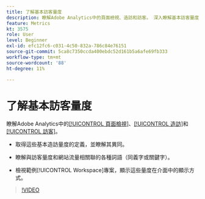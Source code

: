 ```yaml
---
title: 了解基本訪客量度
description: 瞭解Adobe Analytics中的頁面檢視、造訪和訪客。 深入瞭解基本訪客量度，協助您瞭解網站流量。
feature: Metrics
kt: 3575
role: User
level: Beginner
exl-id: efc12fc6-c031-4c50-832a-786c84e76151
source-git-commit: 5ca8c7350ccda400ebdc52d161b5a6afe69fb333
workflow-type: tm+mt
source-wordcount: '88'
ht-degree: 11%

---
```


# 了解基本訪客量度

瞭解Adobe Analytics中的[[!UICONTROL 頁面檢視]](https://experienceleague.adobe.com/docs/analytics/components/metrics/page-views.html?lang=zh-Hant)、[[!UICONTROL 造訪]](https://experienceleague.adobe.com/docs/analytics/components/metrics/visits.html?lang=zh-Hant)和[[!UICONTROL 訪客]](https://experienceleague.adobe.com/docs/analytics/components/metrics/unique-visitors.html?lang=zh-Hant)。

* 取得這些基本造訪量度的定義，並瞭解其異同。

* 瞭解與訪客量度和網站流量相關聯的各種詞語（同義字或關鍵字）。

* 檢視範例[!UICONTROL Workspace]專案，顯示這些量度在介面中的顯示方式。

>[!VIDEO](https://video.tv.adobe.com/v/28774/?quality=12&learn=on)
